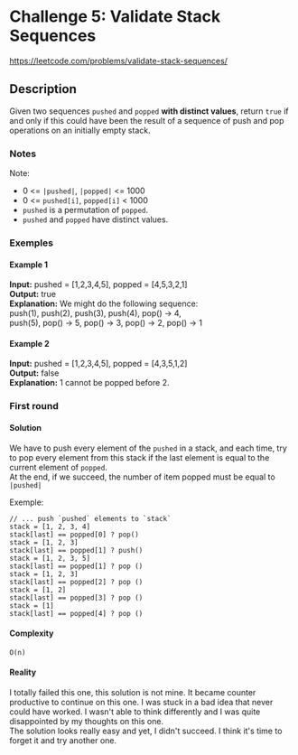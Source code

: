 # Challenge 5: Validate Stack Sequences

https://leetcode.com/problems/validate-stack-sequences/

## Description

Given two sequences `pushed` and `popped` **with distinct values**, return `true` if and only if this could have been the result of a sequence of push and pop operations on an initially empty stack.

### Notes

Note:

+  0 <= `|pushed|`, `|popped|`  <= 1000
+  0 <= `pushed[i]`, `popped[i]` < 1000
+  `pushed` is a permutation of `popped`.
+  `pushed` and `popped` have distinct values.

### Exemples

#### Example 1
**Input:** pushed = [1,2,3,4,5], popped = [4,5,3,2,1]     
**Output:** true    
**Explanation:** We might do the following sequence:    
push(1), push(2), push(3), push(4), pop() -> 4,    
push(5), pop() -> 5, pop() -> 3, pop() -> 2, pop() -> 1    

#### Example 2
**Input:** pushed = [1,2,3,4,5], popped = [4,3,5,1,2]    
**Output:** false    
**Explanation:** 1 cannot be popped before 2.    

### First round

#### Solution

We have to push every element of the `pushed` in a stack, and each time, try to pop every element from this stack 
if the last element is equal to the current element of `popped`.    
At the end, if we succeed, the number of item popped must be equal to `|pushed|`

Exemple:    
```
// ... push `pushed` elements to `stack`
stack = [1, 2, 3, 4] 
stack[last] == popped[0] ? pop() 
stack = [1, 2, 3]
stack[last] == popped[1] ? push()
stack = [1, 2, 3, 5]
stack[last] == popped[1] ? pop ()
stack = [1, 2, 3]
stack[last] == popped[2] ? pop ()
stack = [1, 2]
stack[last] == popped[3] ? pop ()
stack = [1]
stack[last] == popped[4] ? pop ()
```


#### Complexity
`O(n)`

#### Reality

I totally failed this one, this solution is not mine. It became counter productive to continue on this one. 
I was stuck in a bad idea that never could have worked.
I wasn't able to think differently and I was quite disappointed by my thoughts on this one.     
The solution looks really easy and yet, I didn't succeed. I think it's time to forget it and try another one.